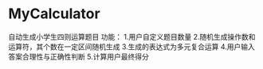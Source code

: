 # MyCalculator
自动生成小学生四则运算题目
功能：
1.用户自定义题目数量
2.随机生成操作数和运算符，其个数在一定区间随机生成
3.生成的表达式为多元复合运算
4.用户输入答案合理性与正确性判断
5.计算用户最终得分
